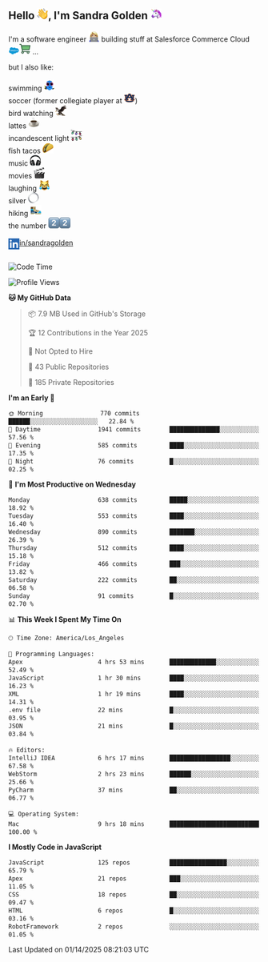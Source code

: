 ## Hello <img src="./static/emoji/wave.png" width="22" />, I'm Sandra Golden <img src="./static/emoji/unicorn-face.png" width="22" />

I'm a software engineer <img src="./static/emoji/female-technologist.png" width="22" /> building stuff at Salesforce Commerce Cloud <img src="./static/emoji/salesforce.png" width="22" /><img src="./static/emoji/commerce-cloud.png" width="22" />&nbsp;...

but I also like:<br/><br/>
swimming <img alt="swimming" src="./static/emoji/keep-swimming.png" width="22" /><br/>
soccer  (former collegiate player at <img src="./static/emoji/auburn.png" width="22" />)<br/>
bird watching <img src="./static/emoji/eagle.png" width="22" /><br/>
lattes <img src="./static/emoji/coffee.png" width="22" /><br/>
incandescent light <img src="./static/emoji/lights.png" width="22" /><br/>
fish tacos <img src="./static/emoji/taco.png" width="22" /><br/>
music <img src="./static/emoji/headphones.png" width="22" /><br/>
movies <img src="./static/emoji/movie-clapper.png" width="22" /><br/>
laughing <img src="./static/emoji/joy-cat.png" width="22" /><br/>
silver <img src="./static/emoji/silver-hoop.png" width="22" /><br/>
hiking <img src="./static/emoji/hiker.png" width="22" /><br/>
the number <img src="./static/emoji/two.png" width="22" /><img src="./static/emoji/two.png" width="22" />
<br/><br/>
<img align="left" alt="Sandra Golden | LinkedIn" width="22px" src="./static/emoji/linkedin.png" /> <a href="https://www.linkedin.com/in/sandragolden/">in/sandragolden</a>
<br/><br/>
<!--START_SECTION:waka-->
![Code Time](http://img.shields.io/badge/Code%20Time-864%20hrs%2053%20mins-blue)

![Profile Views](http://img.shields.io/badge/Profile%20Views-0-blue)

**🐱 My GitHub Data** 

> 📦 7.9 MB Used in GitHub's Storage 
 > 
> 🏆 12 Contributions in the Year 2025
 > 
> 🚫 Not Opted to Hire
 > 
> 📜 43 Public Repositories 
 > 
> 🔑 185 Private Repositories 
 > 
**I'm an Early 🐤** 

```text
🌞 Morning                770 commits         ██████░░░░░░░░░░░░░░░░░░░   22.84 % 
🌆 Daytime                1941 commits        ██████████████░░░░░░░░░░░   57.56 % 
🌃 Evening                585 commits         ████░░░░░░░░░░░░░░░░░░░░░   17.35 % 
🌙 Night                  76 commits          █░░░░░░░░░░░░░░░░░░░░░░░░   02.25 % 
```
📅 **I'm Most Productive on Wednesday** 

```text
Monday                   638 commits         █████░░░░░░░░░░░░░░░░░░░░   18.92 % 
Tuesday                  553 commits         ████░░░░░░░░░░░░░░░░░░░░░   16.40 % 
Wednesday                890 commits         ███████░░░░░░░░░░░░░░░░░░   26.39 % 
Thursday                 512 commits         ████░░░░░░░░░░░░░░░░░░░░░   15.18 % 
Friday                   466 commits         ███░░░░░░░░░░░░░░░░░░░░░░   13.82 % 
Saturday                 222 commits         ██░░░░░░░░░░░░░░░░░░░░░░░   06.58 % 
Sunday                   91 commits          █░░░░░░░░░░░░░░░░░░░░░░░░   02.70 % 
```


📊 **This Week I Spent My Time On** 

```text
🕑︎ Time Zone: America/Los_Angeles

💬 Programming Languages: 
Apex                     4 hrs 53 mins       █████████████░░░░░░░░░░░░   52.49 % 
JavaScript               1 hr 30 mins        ████░░░░░░░░░░░░░░░░░░░░░   16.23 % 
XML                      1 hr 19 mins        ████░░░░░░░░░░░░░░░░░░░░░   14.31 % 
.env file                22 mins             █░░░░░░░░░░░░░░░░░░░░░░░░   03.95 % 
JSON                     21 mins             █░░░░░░░░░░░░░░░░░░░░░░░░   03.84 % 

🔥 Editors: 
IntelliJ IDEA            6 hrs 17 mins       █████████████████░░░░░░░░   67.58 % 
WebStorm                 2 hrs 23 mins       ██████░░░░░░░░░░░░░░░░░░░   25.66 % 
PyCharm                  37 mins             ██░░░░░░░░░░░░░░░░░░░░░░░   06.77 % 

💻 Operating System: 
Mac                      9 hrs 18 mins       █████████████████████████   100.00 % 
```

**I Mostly Code in JavaScript** 

```text
JavaScript               125 repos           ████████████████░░░░░░░░░   65.79 % 
Apex                     21 repos            ███░░░░░░░░░░░░░░░░░░░░░░   11.05 % 
CSS                      18 repos            ██░░░░░░░░░░░░░░░░░░░░░░░   09.47 % 
HTML                     6 repos             █░░░░░░░░░░░░░░░░░░░░░░░░   03.16 % 
RobotFramework           2 repos             ░░░░░░░░░░░░░░░░░░░░░░░░░   01.05 % 
```




 Last Updated on 01/14/2025 08:21:03 UTC
<!--END_SECTION:waka-->
